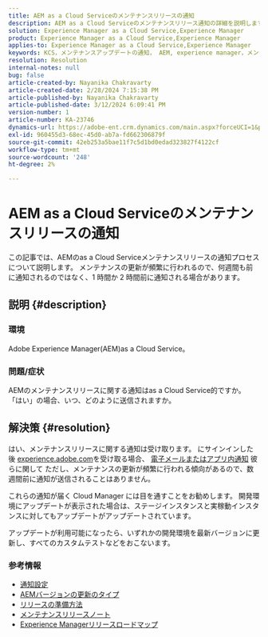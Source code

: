 ```yaml
---
title: AEM as a Cloud Serviceのメンテナンスリリースの通知
description: AEM as a Cloud Serviceのメンテナンスリリース通知の詳細を説明します
solution: Experience Manager as a Cloud Service,Experience Manager
product: Experience Manager as a Cloud Service,Experience Manager
applies-to: Experience Manager as a Cloud Service,Experience Manager
keywords: KCS，メンテナンスアップデートの通知， AEM, experience manager，メンテナンスリリース， cloud manager
resolution: Resolution
internal-notes: null
bug: false
article-created-by: Nayanika Chakravarty
article-created-date: 2/28/2024 7:15:38 PM
article-published-by: Nayanika Chakravarty
article-published-date: 3/12/2024 6:09:41 PM
version-number: 1
article-number: KA-23746
dynamics-url: https://adobe-ent.crm.dynamics.com/main.aspx?forceUCI=1&pagetype=entityrecord&etn=knowledgearticle&id=9576dbbf-6dd6-ee11-9079-6045bd0065f9
exl-id: 960455d3-68ec-45d0-ab7a-fd662306879f
source-git-commit: 42eb253a5bae11f7c5d1bd0edad323827f4122cf
workflow-type: tm+mt
source-wordcount: '248'
ht-degree: 2%

---
```


# AEM as a Cloud Serviceのメンテナンスリリースの通知


この記事では、AEMのas a Cloud Serviceメンテナンスリリースの通知プロセスについて説明します。 メンテナンスの更新が頻繁に行われるので、何週間も前に通知されるのではなく、1 時間か 2 時間前に通知される場合があります。

## 説明 {#description}


### 環境

Adobe Experience Manager(AEM)as a Cloud Service。

### 問題/症状

AEMのメンテナンスリリースに関する通知はas a Cloud Service的ですか。 「はい」の場合、いつ、どのように送信されますか。


## 解決策 {#resolution}


はい、メンテナンスリリースに関する通知は受け取ります。 にサインインした後 [experience.adobe.com](https://experience.adobe.com)を受け取る場合、 [電子メールまたはアプリ内通知](https://experienceleague.adobe.com/docs/experience-manager-cloud-service/content/implementing/using-cloud-manager/notifications.html?lang=en) 彼らに関して ただし、メンテナンスの更新が頻繁に行われる傾向があるので、数週間前に通知が送信されることはありません。

これらの通知が届く Cloud Manager には目を通すことをお勧めします。 開発環境にアップデートが表示された場合は、ステージインスタンスと実稼動インスタンスに対してもアップデートがアップデートされています。

アップデートが利用可能になったら、いずれかの開発環境を最新バージョンに更新し、すべてのカスタムテストなどをおこないます。

### 参考情報

- [通知設定](https://experienceleague.adobe.com/docs/experience-manager-cloud-service/content/implementing/using-cloud-manager/notifications.html?lang=en#configuration)
- [AEMバージョンの更新のタイプ](https://experienceleague.adobe.com/docs/experience-manager-cloud-service/content/implementing/deploying/aem-version-updates.html?lang=en#update-types)
- [リリースの準備方法](https://experienceleague.adobe.com/docs/experience-manager-cloud-service/content/release-notes/home.html?lang=en#how-to-prepare)
- [メンテナンスリリースノート](https://experienceleague.adobe.com/docs/experience-manager-cloud-service/content/release-notes/maintenance/latest.html?lang=en)
- [Experience Managerリリースロードマップ](https://experienceleague.adobe.com/docs/experience-manager-release-information/aem-release-updates/update-releases-roadmap.html?lang=ja#aem-as-cloud-service)
